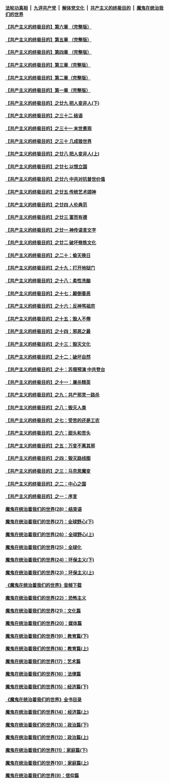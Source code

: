 ####  [法轮功真相](../../../../basic/blob/master/README.md?t=10230926) &nbsp;|&nbsp; [九评共产党](../../../../9ping.md/blob/master/README.md?t=10230926) &nbsp;|&nbsp; [解体党文化](../../../../jtdwh.md/blob/master/README.md?t=10230926)  &nbsp;|&nbsp; [共产主义的终极目的](../../../../gczydzjmd.md/blob/master/README.md?t=10230926) &nbsp;|&nbsp; [魔鬼在统治我们的世界](../../../../mgztzwmdsj.md/blob/master/README.md?t=10230926) 

#### [【共产主义的终极目的】第六章 （完整版）](../pages/nsc422/n11428913.md?t=10230926) 

#### [【共产主义的终极目的】第五章 （完整版）](../pages/nsc422/n11428912.md?t=10230926) 

#### [【共产主义的终极目的】第四章 （完整版）](../pages/nsc422/n11428907.md?t=10230926) 

#### [【共产主义的终极目的】第三章（完整版）](../pages/nsc422/n11428848.md?t=10230926) 

#### [【共产主义的终极目的】第二章（完整版）](../pages/nsc422/n11428831.md?t=10230926) 

#### [【共产主义的终极目的】第一章（完整版）](../pages/nsc422/n11417651.md?t=10230926) 

#### [【共产主义的终极目的】之廿九 把人变非人(下)](../pages/nsc422/n11344140.md?t=10230926) 

#### [【共产主义的终极目的】之三十二 结语](../pages/nsc422/n11360535.md?t=10230926) 

#### [【共产主义的终极目的】之三十一 末世景观](../pages/nsc422/n11351129.md?t=10230926) 

#### [【共产主义的终极目的】之三十 几成狼世界](../pages/nsc422/n11348280.md?t=10230926) 

#### [【共产主义的终极目的】之廿八 把人变非人(上)](../pages/nsc422/n11340492.md?t=10230926) 

#### [【共产主义的终极目的】之廿七 以恨立国](../pages/nsc422/n11336944.md?t=10230926) 

#### [【共产主义的终极目的】之廿六 中共对抗普世价值](../pages/nsc422/n11324785.md?t=10230926) 

#### [【共产主义的终极目的】之廿五 传统艺术颂神](../pages/nsc422/n11296396.md?t=10230926) 

#### [【共产主义的终极目的】之廿四 人伦典范](../pages/nsc422/n11296397.md?t=10230926) 

#### [【共产主义的终极目的】之廿三 富而有德](../pages/nsc422/n11283598.md?t=10230926) 

#### [【共产主义的终极目的】之廿一 神传语言文字](../pages/nsc422/n11263265.md?t=10230926) 

#### [【共产主义的终极目的】之廿二 破坏修炼文化](../pages/nsc422/n11245728.md?t=10230926) 

#### [【共产主义的终极目的】之二十：偷天换日](../pages/nsc422/n11238846.md?t=10230926) 

#### [【共产主义的终极目的】之十九：打开地狱门](../pages/nsc422/n11206376.md?t=10230926) 

#### [【共产主义的终极目的】之十八：柔性洗脑](../pages/nsc422/n11199994.md?t=10230926) 

#### [【共产主义的终极目的】之十七：颠倒善恶](../pages/nsc422/n11179782.md?t=10230926) 

#### [【共产主义的终极目的】之十六：反神骂祖宗](../pages/nsc422/n11166798.md?t=10230926) 

#### [【共产主义的终极目的】之十五：毁人不倦](../pages/nsc422/n11166792.md?t=10230926) 

#### [【共产主义的终极目的】之十四：邪恶之最](../pages/nsc422/n11150249.md?t=10230926) 

#### [【共产主义的终极目的】之十三：毁灭文化](../pages/nsc422/n11135227.md?t=10230926) 

#### [【共产主义的终极目的】之十二：破坏自然](../pages/nsc422/n11135214.md?t=10230926) 

#### [【共产主义的终极目的】之十：苏俄预演 中共登台](../pages/nsc422/n11118424.md?t=10230926) 

#### [【共产主义的终极目的】之十一：屠杀精英](../pages/nsc422/n11118442.md?t=10230926) 

#### [【共产主义的终极目的】之九：共产邪灵一路杀](../pages/nsc422/n11114139.md?t=10230926) 

#### [【共产主义的终极目的】之八：毁灭人类](../pages/nsc422/n11108503.md?t=10230926) 

#### [【共产主义的终极目的】之七：受苦的还是工农](../pages/nsc422/n11101809.md?t=10230926) 

#### [【共产主义的终极目的】之六：甜头和苦头](../pages/nsc422/n11096971.md?t=10230926) 

#### [【共产主义的终极目的】之五：万变不离其邪](../pages/nsc422/n11091285.md?t=10230926) 

#### [【共产主义的终极目的】之四：毁灭路线图](../pages/nsc422/n11086284.md?t=10230926) 

#### [【共产主义的终极目的】之三：马克思魔变](../pages/nsc422/n11061941.md?t=10230926) 

#### [【共产主义的终极目的】之二：中心之国](../pages/nsc422/n11047728.md?t=10230926) 

#### [【共产主义的终极目的】之一：序言](../pages/nsc422/n11086077.md?t=10230926) 

#### [魔鬼在统治着我们的世界(28)：结束语](../pages/nsc422/n10936246.md?t=10230926) 

#### [魔鬼在统治着我们的世界(27)：全球野心(下)](../pages/nsc422/n10928319.md?t=10230926) 

#### [魔鬼在统治着我们的世界(26)：全球野心(上)](../pages/nsc422/n10900318.md?t=10230926) 

#### [魔鬼在统治着我们的世界(25)：全球化](../pages/nsc422/n10788205.md?t=10230926) 

#### [魔鬼在统治着我们的世界(24)：环保主义(下)](../pages/nsc422/n10695307.md?t=10230926) 

#### [魔鬼在统治着我们的世界(23)：环保主义(上)](../pages/nsc422/n10688613.md?t=10230926) 

#### [《魔鬼在统治着我们的世界》音频下载](../pages/nsc422/n10635553.md?t=10230926) 

#### [魔鬼在统治着我们的世界(22)：恐怖主义](../pages/nsc422/n10614727.md?t=10230926) 

#### [魔鬼在统治着我们的世界(21)：文化篇](../pages/nsc422/n10597706.md?t=10230926) 

#### [魔鬼在统治着我们的世界(20)：媒体篇](../pages/nsc422/n10586579.md?t=10230926) 

#### [魔鬼在统治着我们的世界(19)：教育篇(下)](../pages/nsc422/n10564808.md?t=10230926) 

#### [魔鬼在统治着我们的世界(18)：教育篇(上)](../pages/nsc422/n10526970.md?t=10230926) 

#### [魔鬼在统治着我们的世界(17)：艺术篇](../pages/nsc422/n10499093.md?t=10230926) 

#### [魔鬼在统治着我们的世界(16)：法律篇](../pages/nsc422/n10485969.md?t=10230926) 

#### [魔鬼在统治着我们的世界(15)：经济篇(下)](../pages/nsc422/n10469975.md?t=10230926) 

#### [《魔鬼在统治着我们的世界》全书目录](../pages/nsc422/n10464261.md?t=10230926) 

#### [魔鬼在统治着我们的世界(14)：经济篇(上)](../pages/nsc422/n10457370.md?t=10230926) 

#### [魔鬼在统治着我们的世界(13)：政治篇(下)](../pages/nsc422/n10448270.md?t=10230926) 

#### [魔鬼在统治着我们的世界(12)：政治篇(上)](../pages/nsc422/n10444576.md?t=10230926) 

#### [魔鬼在统治着我们的世界(11)：家庭篇(下)](../pages/nsc422/n10440961.md?t=10230926) 

#### [魔鬼在统治着我们的世界(10)：家庭篇(上)](../pages/nsc422/n10435448.md?t=10230926) 

#### [魔鬼在统治着我们的世界(9)：信仰篇](../pages/nsc422/n10432159.md?t=10230926) 

